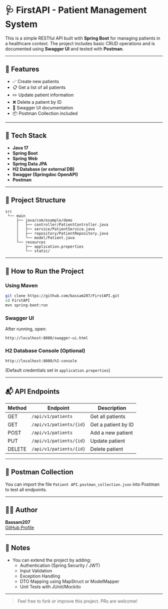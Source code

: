 # 🩺 FirstAPI - Patient Management System

This is a simple RESTful API built with **Spring Boot** for managing patients in a healthcare context. The project includes basic CRUD operations and is documented using **Swagger UI** and tested with **Postman**.

---

## 🚀 Features

- ✅ Create new patients
- 📋 Get a list of all patients
- ✏️ Update patient information
- ❌ Delete a patient by ID
- 📖 Swagger UI documentation
- 📦 Postman Collection included

---

## 🧰 Tech Stack

- **Java 17**
- **Spring Boot**
- **Spring Web**
- **Spring Data JPA**
- **H2 Database (or external DB)**
- **Swagger (Springdoc OpenAPI)**
- **Postman**

---

## 📂 Project Structure

```
src
 └── main
     ├── java/com/example/demo
     │   ├── controller/PatientController.java
     │   ├── service/PatientService.java
     │   ├── repository/PatientRepository.java
     │   └── model/Patient.java
     └── resources
         ├── application.properties
         └── static/
```

---

## 🔧 How to Run the Project

### Using Maven

```bash
git clone https://github.com/bassam207/FirstAPI.git
cd FirstAPI
mvn spring-boot:run
```

### Swagger UI

After running, open:

```
http://localhost:8080/swagger-ui.html
```

### H2 Database Console (Optional)

```
http://localhost:8080/h2-console
```

(Default credentials set in `application.properties`)

---

## 📬 API Endpoints

| Method | Endpoint | Description |
|--------|----------|-------------|
| GET    | `/api/v1/patients` | Get all patients |
| GET    | `/api/v1/patients/{id}` | Get a patient by ID |
| POST   | `/api/v1/patients` | Add a new patient |
| PUT    | `/api/v1/patients/{id}` | Update patient |
| DELETE | `/api/v1/patients/{id}` | Delete patient |

---

## 📁 Postman Collection

You can import the file `Patient API.postman_collection.json` into Postman to test all endpoints.

---

## 👨‍💻 Author

**Bassam207**  
[GitHub Profile](https://github.com/bassam207)

---

## 📌 Notes

- You can extend the project by adding:
  - Authentication (Spring Security / JWT)
  - Input Validation
  - Exception Handling
  - DTO Mapping using MapStruct or ModelMapper
  - Unit Tests with JUnit/Mockito

---

> Feel free to fork or improve this project. PRs are welcome!